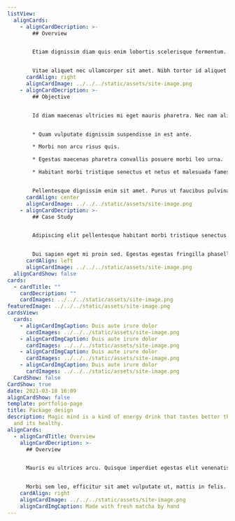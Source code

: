 ```yaml
---
listView:
  alignCards:
    - alignCardDecription: >-
        ## Overview


        Etiam dignissim diam quis enim lobortis scelerisque fermentum. Dui ut ornare lectus sit amet est placerat in. Neque egestas congue quisque egestas diam. Orci eu lobortis elementum nibh tellus molestie. Sit amet venenatis urna cursus ege**t nunc scelerisque viverra.**


        Vitae aliquet nec ullamcorper sit amet. Nibh tortor id aliquet lectus proin nibh nisl. Velit ut tortor pretium viverra suspendisse. Sed felis eget velit aliquet sagittis id consectetur purus ut. Aenean vel elit scelerisque mauris *pellentesque* pulvinar pellentesque. Turpis tincidunt id aliquet risus feugiat in.
      cardAlign: right
      alignCardImage: ../../../static/assets/site-image.png
    - alignCardDecription: >-
        ## Objective


        Id diam maecenas ultricies mi eget mauris pharetra. Nec nam aliquam sem et tortor consequat id porta. Lacus vel facilisis volutpat est. Scelerisque eleifend donec pretium vulputate sapien nec sagittis. Id interdum velit laoreet id donec. Sapien faucibus et molestie ac feugiat sed lectus.


        * Quam vulputate dignissim suspendisse in est ante. 

        * Morbi non arcu risus quis. 

        * Egestas maecenas pharetra convallis posuere morbi leo urna. 

        * Habitant morbi tristique senectus et netus et malesuada fames ac. 


        Pellentesque dignissim enim sit amet. Purus ut faucibus pulvinar elementum integer enim. Eget nullam non nisi est sit amet facilisis.
      cardAlign: center
      alignCardImage: ../../../static/assets/site-image.png
    - alignCardDecription: >-
        ## Case Study


        Adipiscing elit pellentesque habitant morbi tristique senectus et netus. Non blandit massa enim nec dui nunc mattis enim. Gravida rutrum quisque non tellus orci. Commodo quis imperdiet massa tincidunt nunc pulvinar sapien et. At urna condimentum mattis pellentesque. Integer eget aliquet nibh praesent tristique magna sit amet purus. Quis lectus nulla at volutpat.


        Dui sapien eget mi proin sed. Egestas egestas fringilla phasellus faucibus scelerisque eleifend donec pretium. Eget nulla facilisi etiam dignissim. In hac habitasse platea dictumst vestibulum rhoncus est pellentesque. Adipiscing commodo elit at imperdiet.
      cardAlign: left
      alignCardImage: ../../../static/assets/site-image.png
  alignCardShow: false
cards:
  - cardTitle: ""
    cardDecription: ""
    cardImages: ../../../static/assets/site-image.png
featuredImage: ../../../static/assets/site-image.png
cardsView:
  cards:
    - alignCardImgCaption: Duis aute irure dolor
      cardImages: ../../../static/assets/site-image.png
    - alignCardImgCaption: Duis aute irure dolor
      cardImages: ../../../static/assets/site-image.png
    - alignCardImgCaption: Duis aute irure dolor
      cardImages: ../../../static/assets/site-image.png
    - alignCardImgCaption: Duis aute irure dolor
      cardImages: ../../../static/assets/site-image.png
  CardShow: false
CardShow: true
date: 2021-03-18 16:09
alignCardShow: false
template: portfolio-page
title: Package design
description: Magic mind is a kind of energy drink that tastes better than cola
  and its healthy.
alignCards:
  - alignCardTitle: Overview
    alignCardDecription: >-
      ## Overview


      Mauris eu ultrices arcu. Quisque imperdiet egestas elit venenatis molestie. Vestibulum porttitor bibendum dolor, eu porttitor dolor ultricies ullamcorper. Aliquam dignissim ac felis quis aliquam. Mauris ut neque et nisi pretium gravida id at nisl. Donec justo ipsum, ultricies ut metus vitae, dignissim luctus magna. Aenean pulvinar sollicitudin felis, quis placerat enim ullamcorper vel. Sed varius eleifend nisl ornare fermentum. Donec **eleifend** euismod egestas.


      Morbi sem leo, efficitur sit amet vulputate ut, mattis in felis. Donec eget nunc et orci accumsan gravida. Sed dapibus tempus felis non rutrum. Pellentesque quis hendrerit dolor. Nullam in fringilla arcu. Morbi euismod massa eget odio gravida, a `fermentum libero rutrum.` Vivamus orci justo, cursus lacinia libero eget, semper varius mi.
    cardAlign: right
    alignCardImage: ../../../static/assets/site-image.png
    alignCardImgCaption: Made with fresh matcha by hand
---
```

